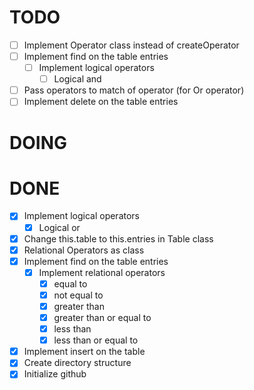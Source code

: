 # TODO

- [ ] Implement Operator class instead of createOperator
- [ ] Implement find on the table entries
  - [ ] Implement logical operators
    - [ ] Logical and
- [ ] Pass operators to match of operator (for Or operator)
- [ ] Implement delete on the table entries

# DOING

# DONE

- [x] Implement logical operators
    - [x] Logical or
- [x] Change this.table to this.entries in Table class
- [x] Relational Operators as class
- [x] Implement find on the table entries
  - [x] Implement relational operators
    - [x] equal to
    - [x] not equal to
    - [x] greater than
    - [x] greater than or equal to
    - [x] less than 
    - [x] less than or equal to
- [x] Implement insert on the table
- [x] Create directory structure
- [x] Initialize github